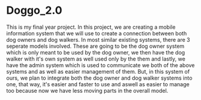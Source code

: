 # Doggo_2.0

This is my final year project. In this project, we are creating a mobile information system that we will use to create a connection between both dog owners and dog walkers. In most similar existing systems, there are 3 seperate models involved. These are going to be the dog owner system which is only meant to be used by the dog owner, we then have the dog walker with it's own system as well used only by the them and lastly, we have the admin system which is used to communicate we both of the above systems and as well as easier management of them. But, in this system of ours, we plan to integrate both the dog owner and dog walker systems into one, that way, it's easier and faster to use and aswell as easier to manage too because now we have less moving parts in the overall model.
